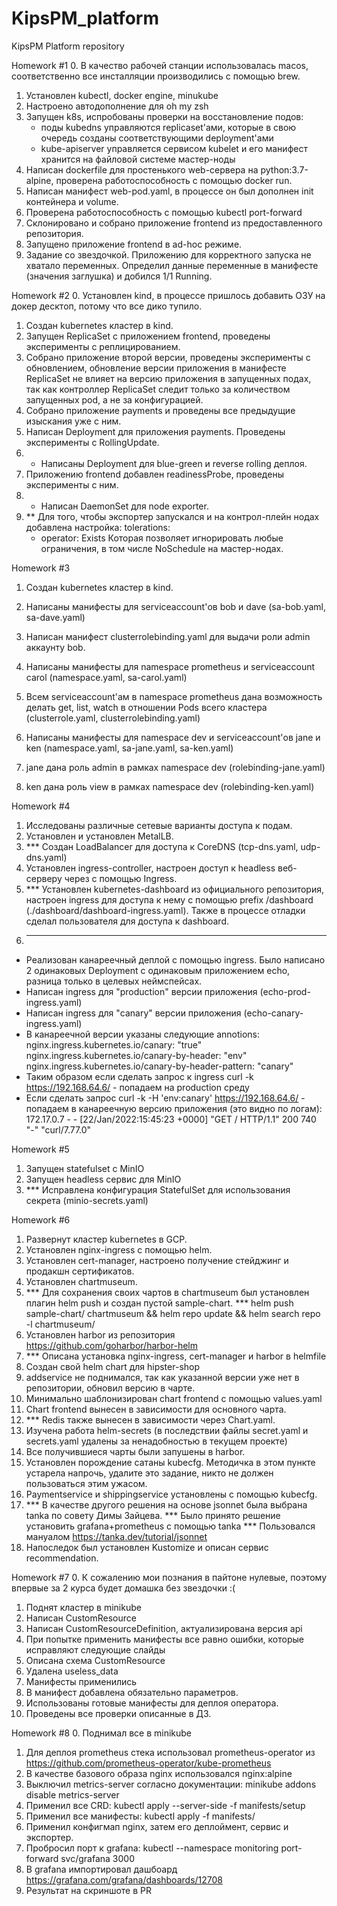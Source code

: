 # KipsPM_platform
KipsPM Platform repository

Homework #1
0. В качество рабочей станции использовалась macos, соответственно все инсталляции производились с помощью brew.
1. Установлен kubectl, docker engine, minukube
2. Настроено автодополнение для oh my zsh
3. Запущен k8s, испробованы проверки на восстановление подов:
   - поды kubedns управляются replicaset'ами, которые в свою очередь созданы соответствующими deployment'ами
   - kube-apiserver управляется сервисом kubelet и его манифест хранится на файловой системе мастер-ноды
4. Написан dockerfile для простенького web-сервера на python:3.7-alpine, проверена работоспособность с помощью docker run.
5. Написан манифест web-pod.yaml, в процессе он был дополнен init контейнера и volume.
6. Проверена работоспособность с помощью kubectl port-forward
7. Склонировано и собрано приложение frontend из предоставленного репозитория.
8. Запущено приложение frontend в ad-hoc режиме.
9. Задание со звездочкой. Приложению для корректного запуска не хватало переменных. Определил данные переменные в манифесте (значения заглушка) и добился 1/1 Running.

Homework #2
0. Установлен kind, в процессе пришлось добавить ОЗУ на докер десктоп, потому что все дико тупило.
1. Создан kubernetes кластер в kind.
2. Запущен ReplicaSet с приложением frontend, проведены эксперименты с реплицированием.
3. Собрано приложение второй версии, проведены эксперименты с обновлением, обновление версии приложения в манифесте ReplicaSet не влияет на версию приложения в запущенных подах, так как контроллер ReplicaSet следит только за количеством запущенных pod, а не за конфигурацией.
4. Собрано приложение payments и проведены все предыдущие изыскания уже с ним.
5. Написан Deployment для приложения payments. Проведены эксперименты с RollingUpdate.
6. * Написаны Deployment для blue-green и reverse rolling деплоя.
7. Приложению frontend добавлен readinessProbe, проведены эксперименты с ним.
8. * Написан DaemonSet для node exporter.
9. ** Для того, чтобы экспортер запускался и на контрол-плейн нодах добавлена настройка:
      tolerations:
      - operator: Exists
      Которая позволяет игнорировать любые ограничения, в том числе NoSchedule на мастер-нодах.

Homework #3
1. Создан kubernetes кластер в kind.

2. Написаны манифесты для serviceaccount'ов bob и dave (sa-bob.yaml, sa-dave.yaml)
3. Написан манифест clusterrolebinding.yaml для выдачи роли admin аккаунту bob.

4. Написаны манифесты для namespace prometheus и serviceaccount carol (namespace.yaml, sa-carol.yaml)
5. Всем serviceaccount'ам в namespace prometheus дана возможность делать get, list, watch в отношении Pods всего кластера (clusterrole.yaml, clusterrolebinding.yaml)

5. Написаны манифесты для namespace dev и serviceaccount'ов jane и ken (namespace.yaml, sa-jane.yaml, sa-ken.yaml)
6. jane дана роль admin в рамках namespace dev (rolebinding-jane.yaml)
7. ken дана роль view в рамках namespace dev (rolebinding-ken.yaml)

Homework #4
1. Исследованы различные сетевые варианты доступа к подам.
2. Установлен и установлен MetalLB.
3. *** Создан LoadBalancer для доступа к CoreDNS (tcp-dns.yaml, udp-dns.yaml)
4. Установлен ingress-controller, настроен доступ к headless веб-серверу через с помощью Ingress.
5. *** Установлен kubernetes-dashboard из официального репозитория, настроен ingress для доступа к нему с помощью prefix /dashboard (./dashboard/dashboard-ingress.yaml). Также в процессе отладки сделал пользователя для доступа к dashboard.
6. ***
- Реализован канареечный деплой с помощью ingress. Было написано 2 одинаковых Deployment с одинаковым приложением echo, разница только в целевых неймспейсах.
- Написан ingress для "production" версии приложения (echo-prod-ingress.yaml)
- Написан ingress для "canary" версии приложения (echo-canary-ingress.yaml)
- В канареечной версии указаны следующие annotions:
    nginx.ingress.kubernetes.io/canary: "true"
    nginx.ingress.kubernetes.io/canary-by-header: "env"
    nginx.ingress.kubernetes.io/canary-by-header-pattern: "canary"
- Таким образом если сделать запрос к ingress curl -k https://192.168.64.6/ - попадаем на production среду
- Если сделать запрос curl -k -H 'env:canary' https://192.168.64.6/ - попадаем в канареечную версию приложения (это видно по логам):
172.17.0.7 - - [22/Jan/2022:15:45:23 +0000] "GET / HTTP/1.1" 200 740 "-" "curl/7.77.0"

Homework #5
1. Запущен statefulset c MinIO
2. Запущен headless сервис для MinIO
3. *** Исправлена конфигурация StatefulSet для использования секрета (minio-secrets.yaml)

Homework #6
1. Развернут кластер kubernetes в GCP.
2. Установлен nginx-ingress с помощью helm.
3. Установлен cert-manager, настроено получение стейджинг и продакшн сертификатов.
4. Установлен chartmuseum.
5. *** Для сохранения своих чартов в chartmuseum был установлен плагин helm push и создан пустой sample-chart.
   *** helm push sample-chart/ chartmuseum && helm repo update && helm search repo -l chartmuseum/
6. Установлен harbor из репозитория https://github.com/goharbor/harbor-helm
7. *** Описана установка nginx-ingress, cert-manager и harbor в helmfile
8. Создан свой helm chart для hipster-shop
9. addservice не поднимался, так как указанной версии уже нет в репозитории, обновил версию в чарте.
10. Минимально шаблонизирован chart frontend с помощью values.yaml
11. Chart frontend вынесен в зависимости для основного чарта.
12. *** Redis также вынесен в зависимости через Chart.yaml.
13. Изучена работа helm-secrets (в последствии файлы secret.yaml и secrets.yaml удалены за ненадобностью в текущем проекте)
14. Все получившиеся чарты были запушены в harbor.
15. Установлен порождение сатаны kubecfg. Методичка в этом пункте устарела напрочь, удалите это задание, никто не должен пользоваться этим ужасом.
16. Paymentservice и shippingservice установлены с помощью kubecfg.
17. *** В качестве другого решения на основе jsonnet была выбрана tanka по совету Димы Зайцева.
    *** Было принято решение установить grafana+prometheus с помощью tanka
    *** Пользовался мануалом https://tanka.dev/tutorial/jsonnet
18. Напоследок был установлен Kustomize и описан сервис recommendation.

Homework #7
0. К сожалению мои познания в пайтоне нулевые, поэтому впервые за 2 курса будет домашка без звездочки :(
1. Поднят кластер в minikube
2. Написан CustomResource
3. Написан CustomResourceDefinition, актуализирована версия api
4. При попытке применить манифесты все равно ошибки, которые исправляют следующие слайды
5. Описана схема CustomResource
6. Удалена useless_data
7. Манифесты применились
8. В манифест добавлена обязательно параметров.
9. Использованы готовые манифесты для деплоя оператора.
10. Проведены все проверки описанные в ДЗ.

Homework #8
0. Поднимал все в minikube
1. Для деплоя prometheus стека использовал prometheus-operator из https://github.com/prometheus-operator/kube-prometheus
2. В качестве базового образа nginx использовался nginx:alpine
3. Выключил metrics-server согласно документации: minikube addons disable metrics-server
4. Применил все CRD: kubectl apply --server-side -f manifests/setup
5. Применил все манифесты: kubectl apply -f manifests/
6. Применил конфигмап nginx, затем его деплоймент, сервис и экспортер.
7. Пробросил порт к grafana: kubectl --namespace monitoring port-forward svc/grafana 3000
8. В grafana импортировал дашбоард https://grafana.com/grafana/dashboards/12708
9. Результат на скриншоте в PR

